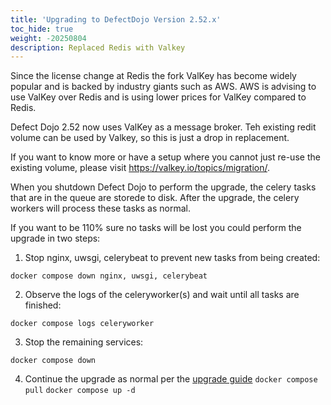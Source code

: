 ```yaml
---
title: 'Upgrading to DefectDojo Version 2.52.x'
toc_hide: true
weight: -20250804
description: Replaced Redis with Valkey
---
```


Since the license change at Redis the fork ValKey has become widely popular and is backed by industry giants such as AWS. AWS is advising to use ValKey over Redis and is using lower prices for ValKey compared to Redis.

Defect Dojo 2.52 now uses ValKey as a message broker. Teh existing redit volume can be used by Valkey, so this is just a drop in replacement.

If you want to know more or have a setup where you cannot just re-use the existing volume, please visit https://valkey.io/topics/migration/.

When you shutdown Defect Dojo to perform the upgrade, the celery tasks that are in the queue are storede to disk. After the upgrade, the celery workers will process these tasks as normal.

If you want to be 110% sure no tasks will be lost you could perform the upgrade in two steps:

1) Stop nginx, uwsgi, celerybeat to prevent new tasks from being created:

`docker compose down nginx, uwsgi, celerybeat`

2) Observe the logs of the celeryworker(s) and wait until all tasks are finished:

`docker compose logs celeryworker`

3) Stop the remaining services:

`docker compose down`

4) Continue the upgrade as normal per the [upgrade guide](upgrading_guide)
`docker compose pull`
`docker compose up -d`

